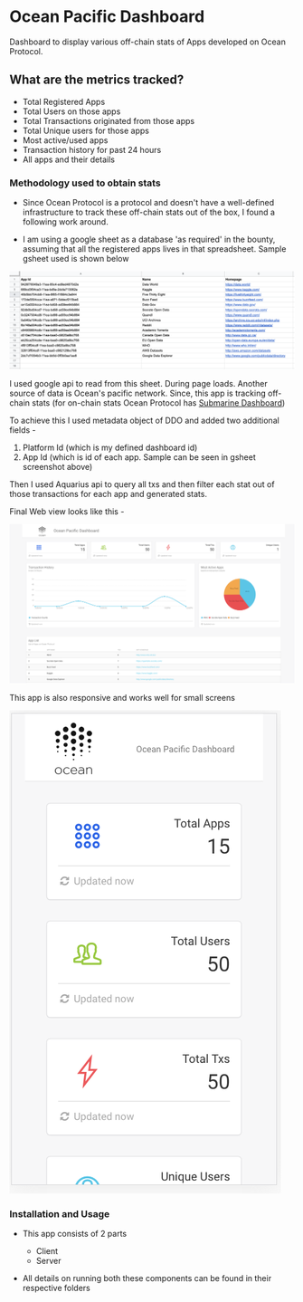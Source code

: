 # Ocean Pacific Dashboard

Dashboard to display various off-chain stats of Apps developed on Ocean Protocol. 

## What are the metrics tracked?

- Total Registered Apps
- Total Users on those apps
- Total Transactions originated from those apps
- Total Unique users for those apps
- Most active/used apps
- Transaction history for past 24 hours
- All apps and their details


### Methodology used to obtain stats

- Since Ocean Protocol is a protocol and doesn't have a well-defined infrastructure to track these off-chain stats out of the box, I found a following work around. 

- I am using a google sheet as a database 'as required' in the bounty, assuming that all the registered apps lives in that spreadsheet. Sample gsheet used is shown below

![Google Sheet](docs/gsheet.png)

I used google api to read from this sheet. During page loads. Another source of data is Ocean's pacific network. Since, this app is tracking off-chain stats (for on-chain stats Ocean Protocol has [Submarine Dashboard](https://submarine.oceanprotocol.com/)) 

To achieve this I used metadata object of DDO and added two additional fields -
1. Platform Id  (which is my defined dashboard id)
1. App Id (which is id of each app. Sample can be seen in gsheet screenshot above)

Then I used Aquarius api to query all txs and then filter each stat out of those transactions for each app and generated stats.


Final Web view looks like this - 

![Ocean Dashboard - Web View](docs/web-view.png)

This app is also responsive and works well for small screens

![Ocean Dashboard - Mobile View](docs/mobile-view.png)


### Installation and Usage

- This app consists of 2 parts 
    * Client
    * Server

- All details on running both these components can be found in their respective folders